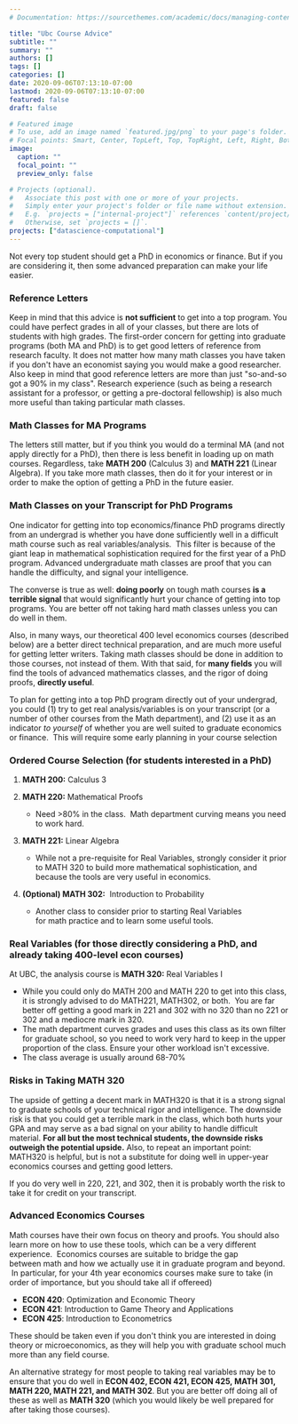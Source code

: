 ```yaml
---
# Documentation: https://sourcethemes.com/academic/docs/managing-content/

title: "Ubc Course Advice"
subtitle: ""
summary: ""
authors: []
tags: []
categories: []
date: 2020-09-06T07:13:10-07:00
lastmod: 2020-09-06T07:13:10-07:00
featured: false
draft: false

# Featured image
# To use, add an image named `featured.jpg/png` to your page's folder.
# Focal points: Smart, Center, TopLeft, Top, TopRight, Left, Right, BottomLeft, Bottom, BottomRight.
image:
  caption: ""
  focal_point: ""
  preview_only: false

# Projects (optional).
#   Associate this post with one or more of your projects.
#   Simply enter your project's folder or file name without extension.
#   E.g. `projects = ["internal-project"]` references `content/project/deep-learning/index.md`.
#   Otherwise, set `projects = []`.
projects: ["datascience-computational"]
---
```

Not every top student should get a PhD in economics or finance. But if you are considering it, then some advanced preparation can make your life easier.

### Reference Letters

Keep in mind that this advice is **not sufficient** to get into a top program. You could have perfect grades in all of your classes, but there are lots of students with high grades. The first-order concern for getting into graduate programs (both MA and PhD) is to get good letters of reference from research faculty. It does not matter how many math classes you have taken if you don't have an economist saying you would make a good researcher. Also keep in mind that good reference letters are more than just "so-and-so got a 90% in my class". Research experience (such as being a research assistant for a professor, or getting a pre-doctoral fellowship) is also much more useful than taking particular math classes.

### Math Classes for MA Programs

The letters still matter, but if you think you would do a terminal MA (and not apply directly for a PhD), then there is less benefit in loading up on math courses. Regardless, take **MATH 200** (Calculus 3) and **MATH 221** (Linear Algebra). If you take more math classes, then do it for your interest or in order to make the option of getting a PhD in the future easier.

### Math Classes on your Transcript for PhD Programs

One indicator for getting into top economics/finance PhD programs directly from an undergrad is whether you have done sufficiently well in a difficult math course such as real variables/analysis.  This filter is because of the giant leap in mathematical sophistication required for the first year of a PhD program. Advanced undergraduate math classes are proof that you can handle the difficulty, and signal your intelligence.  
  
The converse is true as well: **doing poorly** on tough math courses **is a terrible signal** that would significantly hurt your chance of getting into top programs. You are better off not taking hard math classes unless you can do well in them.

  

Also, in many ways, our theoretical 400 level economics courses (described below) are a better direct technical preparation, and are much more useful for getting letter writers. Taking math classes should be done in addition to those courses, not instead of them. With that said, for **many fields** you will find the tools of advanced mathematics classes, and the rigor of doing proofs, **directly useful**.

  

To plan for getting into a top PhD program directly out of your undergrad, you could (1) try to get real analysis/variables is on your transcript (or a number of other courses from the Math department), and (2) use it as an indicator _to yourself_ of whether you are well suited to graduate economics or finance.  This will require some early planning in your course selection

### Ordered Course Selection (for students interested in a PhD)

1.  **MATH 200:** Calculus 3  
    
2.  **MATH 220:** Mathematical Proofs
    *   Need >80% in the class.  Math department curving means you need to work hard.
3.  **MATH 221:** Linear Algebra
    *   While not a pre-requisite for Real Variables, strongly consider it prior to MATH 320 to build more mathematical sophistication, and because the tools are very useful in economics.
4.  **(Optional) MATH 302:**  Introduction to Probability  
    *   Another class to consider prior to starting Real Variables for math practice and to learn some useful tools.

### Real Variables (for those directly considering a PhD, and already taking 400-level econ courses)

At UBC, the analysis course is **MATH 320:** Real Variables I

*   While you could only do MATH 200 and MATH 220 to get into this class, it is strongly advised to do MATH221, MATH302, or both.  You are far better off getting a good mark in 221 and 302 with no 320 than no 221 or 302 and a mediocre mark in 320.
*   The math department curves grades and uses this class as its own filter for graduate school, so you need to work very hard to keep in the upper proportion of the class. Ensure your other workload isn't excessive.
*   The class average is usually around 68-70%

### Risks in Taking MATH 320

The upside of getting a decent mark in MATH320 is that it is a strong signal to graduate schools of your technical rigor and intelligence. The downside risk is that you could get a terrible mark in the class, which both hurts your GPA and may serve as a bad signal on your ability to handle difficult material. **For all but the most technical students, the downside risks outweigh the potential upside.** Also, to repeat an important point: MATH320 is helpful, but is not a substitute for doing well in upper-year economics courses and getting good letters.

  

If you do very well in 220, 221, and 302, then it is probably worth the risk to take it for credit on your transcript.

### Advanced Economics Courses

Math courses have their own focus on theory and proofs. You should also learn more on how to use these tools, which can be a very different experience.  Economics courses are suitable to bridge the gap between math and how we actually use it in graduate program and beyond.  In particular, for your 4th year economics courses make sure to take (in order of importance, but you should take all if offereed)  

*   **ECON 420**: Optimization and Economic Theory
*   **ECON 421**: Introduction to Game Theory and Applications
*   **ECON 425**: Introduction to Econometrics

These should be taken even if you don't think you are interested in doing theory or microeconomics, as they will help you with graduate school much more than any field course.

  

An alternative strategy for most people to taking real variables may be to ensure that you do well in **ECON 402, ECON 421, ECON 425, MATH 301, MATH 220, MATH 221, and MATH 302**. But you are better off doing all of these as well as **MATH 320** (which you would likely be well prepared for after taking those courses).